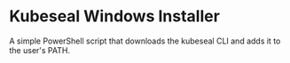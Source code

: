 # Kubeseal Windows Installer

A simple PowerShell script that downloads the kubeseal CLI and adds it to the user's PATH.

